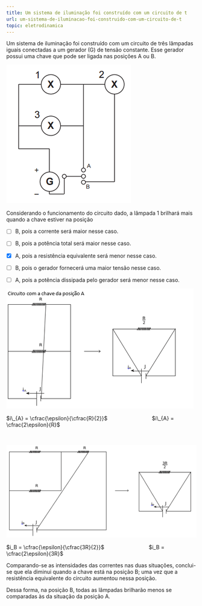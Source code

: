 ```yaml
---
title: Um sistema de iluminação foi construído com um circuito de t
url: um-sistema-de-iluminacao-foi-construido-com-um-circuito-de-t
topic: eletrodinamica
---
```



Um sistema de iluminação foi construído com um circuito de três lâmpadas iguais conectadas a um gerador (G) de tensão constante. Esse gerador possui uma chave que pode ser ligada nas posições A ou B.

![](a8a4eea8-bad4-39a1-1306-656b38499267.png)

Considerando o funcionamento do circuito dado, a lâmpada 1 brilhará mais quando a chave estiver na posição



- [ ] B, pois a corrente será maior nesse caso.
- [ ] B, pois a potência total será maior nesse caso.
- [x] A, pois a resistência equivalente será menor nesse caso.
- [ ] B, pois o gerador fornecerá uma maior tensão nesse caso.
- [ ] A, pois a potência dissipada pelo gerador será menor nesse caso.


![](b0438cd7-dae1-eb61-39a0-a729da0625d1.png)

$i\_{A} = \cfrac{\epsilon}{\cfrac{R}{2}}$                              $i\_{A} = \cfrac{2\epsilon}{R}$

 

![](fd1746c0-c80b-cc0a-615b-8215dca0999d.png)

$i_B = \cfrac{\epsilon}{\cfrac{3R}{2}}$                              $i_B = \cfrac{2\epsilon}{3R}$

Comparando-se as intensidades das correntes nas duas situações, conclui-se que ela diminui quando a chave está na posição B; uma vez que a resistência equivalente do circuito aumentou nessa posição.

Dessa forma, na posição B, todas as lâmpadas brilharão menos se comparadas às da situação da posição A.
